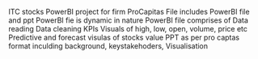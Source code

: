 ITC stocks PowerBI project for firm ProCapitas
File includes PowerBI file and ppt
PowerBI fie is dynamic in nature
PowerBI file comprises of 
Data reading
Data cleaning
KPIs
Visuals of high, low, open, volume, price etc
Predictive and forecast visulas of stocks value
PPT as per pro captas format inculding
background, keystakehoders, Visualisation
